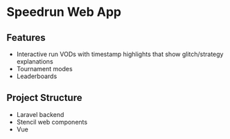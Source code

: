 # Speedrun Web App

## Features
- Interactive run VODs with timestamp highlights that show glitch/strategy explanations
- Tournament modes
- Leaderboards

## Project Structure
- Laravel backend
- Stencil web components
- Vue
